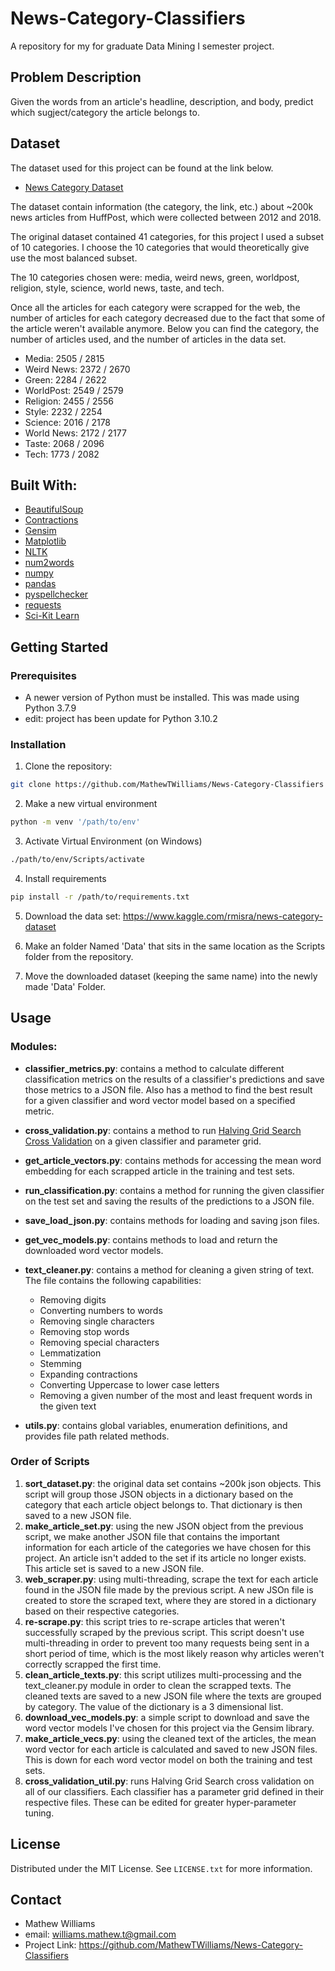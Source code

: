 # News-Category-Classifiers
A repository for my for graduate Data Mining I semester project. 

## Problem Description
Given the words from an article's headline, description, and body, predict which sugject/category the article belongs to. 

## Dataset
The dataset used for this project can be found at the link below. 

- [News Category Dataset](https://www.kaggle.com/rmisra/news-category-dataset)

The dataset contain information (the category, the link, etc.) about ~200k news articles from HuffPost, which were collected between 2012 and 2018.

The original dataset contained 41 categories, for this project I used a subset of 10 categories. I choose the 10 categories that would theoretically give use the most balanced subset. 

The 10 categories chosen were: media, weird news, green, worldpost, religion, style, science, world news, taste, and tech. 

Once all the articles for each category were scrapped for the web, the number of articles for each category decreased due to the fact that some of the article weren't available anymore. Below you can find the category, the number of articles used, and the number of articles in the data set. 

- Media: 2505 / 2815
- Weird News: 2372 / 2670
- Green: 2284 / 2622
- WorldPost: 2549 / 2579
- Religion: 2455 / 2556
- Style: 2232 / 2254
- Science: 2016 / 2178
- World News: 2172 / 2177
- Taste: 2068 / 2096
- Tech: 1773 / 2082

## Built With: 
- [BeautifulSoup](https://www.crummy.com/software/BeautifulSoup/bs4/doc/)
- [Contractions](https://github.com/kootenpv/contractions)
- [Gensim](https://radimrehurek.com/gensim/)
- [Matplotlib](https://matplotlib.org/)
- [NLTK](https://www.nltk.org/)
- [num2words](https://github.com/savoirfairelinux/num2words)
- [numpy](https://numpy.org/)
- [pandas](https://pandas.pydata.org/)
- [pyspellchecker](https://github.com/barrust/pyspellchecker)
- [requests](https://docs.python-requests.org/en/latest/)
- [Sci-Kit Learn](https://scikit-learn.org/stable/)

## Getting Started

### Prerequisites
- A newer version of Python must be installed. This was made using Python 3.7.9
- edit: project has been update for Python 3.10.2

### Installation
1. Clone the repository: 
```sh
git clone https://github.com/MathewTWilliams/News-Category-Classifiers
```
2. Make a new virtual environment
```sh
python -m venv '/path/to/env'
```
3. Activate Virtual Environment (on Windows)
```sh
./path/to/env/Scripts/activate
```

4. Install requirements
```sh
pip install -r /path/to/requirements.txt
```
5. Download the data set: https://www.kaggle.com/rmisra/news-category-dataset

6. Make an folder Named 'Data' that sits in the same location as the Scripts folder from the repository.

7. Move the downloaded dataset (keeping the same name) into the newly made 'Data' Folder.

## Usage
### Modules: 
- **classifier_metrics.py**: contains a method to calculate different classification metrics on the results of a classifier's predictions and save those metrics to a JSON file. Also has a method to find the best result for a given classifier and word vector model based on a specified metric. 

-  **cross_validation.py**: contains a method to run [Halving Grid Search Cross Validation](https://scikit-learn.org/stable/modules/generated/sklearn.model_selection.HalvingGridSearchCV.html) on a given classifier and parameter grid. 

- **get_article_vectors.py**: contains methods for accessing the mean word embedding for each scrapped article in the training and test sets. 

- **run_classification.py**: contains a method for running the given classifier on the test set and saving the results of the predictions to a JSON file. 

- **save_load_json.py**: contains methods for loading and saving json files. 

- **get_vec_models.py**: contains methods to load and return the downloaded word vector models. 

- **text_cleaner.py**: contains a method for cleaning a given string of text. The file contains the following capabilities:

  - Removing digits
  - Converting numbers to words
  - Removing single characters
  - Removing stop words
  - Removing special characters
  - Lemmatization
  - Stemming
  - Expanding contractions
  - Converting Uppercase to lower case letters
  - Removing a given number of the most and least frequent words in the given text

- **utils.py**: contains global variables, enumeration definitions, and provides file path related methods. 
### Order of Scripts
1. **sort_dataset.py**: the original data set contains ~200k json objects. This script will group those JSON objects in a dictionary based on the category that each article object belongs to. That dictionary is then saved to a new JSON file. 
2. **make_article_set.py**: using the new JSON object from the previous script, we make another JSON file that contains the important information for each article of the categories we have chosen for this project. An article isn't added to the set if its article no longer exists. This article set is saved to a new JSON file.  
3. **web_scraper.py**: using multi-threading, scrape the text for each article found in the JSON file made by the previous script. A new JSOn file is created to store the scraped text, where they are stored in a dictionary based on their respective categories. 
4. **re-scrape.py**: this script tries to re-scrape articles that weren't successfully scraped by the previous script. This script doesn't use multi-threading in order to prevent too many requests being sent in a short period of time, which is the most likely reason why articles weren't correctly scrapped the first time.
5. **clean_article_texts.py**: this script utilizes multi-processing and the text_cleaner.py module in order to clean the scrapped texts. The cleaned texts are saved to a new JSON file where the texts are grouped by category. The value of the dictionary is a 3 dimensional list. 
6. **download_vec_models.py**: a simple script to download and save the word vector models I've chosen for this project via the Gensim library.
7. **make_article_vecs.py**: using the cleaned text of the articles, the mean word vector for each article is calculated and saved to new JSON files. This is down for each word vector model on both the training and test sets. 
8. **cross_validation_util.py**: runs Halving Grid Search cross validation on all of our classifiers. Each classifier has a parameter grid defined in their respective files. These can be edited for greater hyper-parameter tuning. 
## License
Distributed under the MIT License. See ```LICENSE.txt``` for more information. 

## Contact
- Mathew Williams
- email: williams.mathew.t@gmail.com
- Project Link: https://github.com/MathewTWilliams/News-Category-Classifiers 
